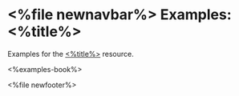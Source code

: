 &lt;%file newnavbar%&gt;
Examples: &lt;%title%&gt;
=========================

Examples for the [&lt;%title%&gt;](%3C%name%%3E.html) resource.

&lt;%examples-book%&gt;

&lt;%file newfooter%&gt;
